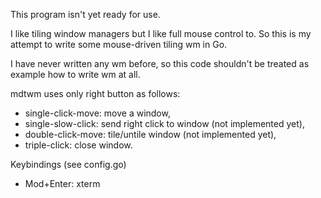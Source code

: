This program isn't yet ready for use.

I like tiling window managers but I like full mouse control to. So this is my
attempt to write some mouse-driven tiling wm in Go.

I have never written any wm before, so this code shouldn't be treated as example
how to write wm at all.

mdtwm uses only right button as follows:

- single-click-move: move a window,
- single-slow-click: send right click to window (not implemented yet),
- double-click-move: tile/untile window (not implemented yet),
- triple-click: close window.

Keybindings (see config.go)

- Mod+Enter: xterm
